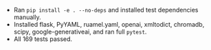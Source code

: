 - Ran `pip install -e . --no-deps` and installed test dependencies manually.
- Installed flask, PyYAML, ruamel.yaml, openai, xmltodict, chromadb, scipy,
  google-generativeai, and ran full `pytest`.
- All 169 tests passed.
